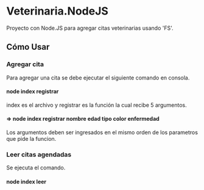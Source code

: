 # Veterinaria.NodeJS

Proyecto con Node.JS para agregar citas veterinarias usando 'FS'.

## Cómo Usar

### Agregar cita
   Para agregar una cita se debe ejecutar el siguiente comando en consola.
#### node index registrar 
   index es el archivo y registrar es la función la cual recibe 5 argumentos.
#### => node index registrar nombre edad tipo color enfermedad
   Los argumentos deben ser ingresados en el mismo orden de los parametros que pide la funcion.

### Leer citas agendadas
   Se ejecuta el comando.
#### node index leer

